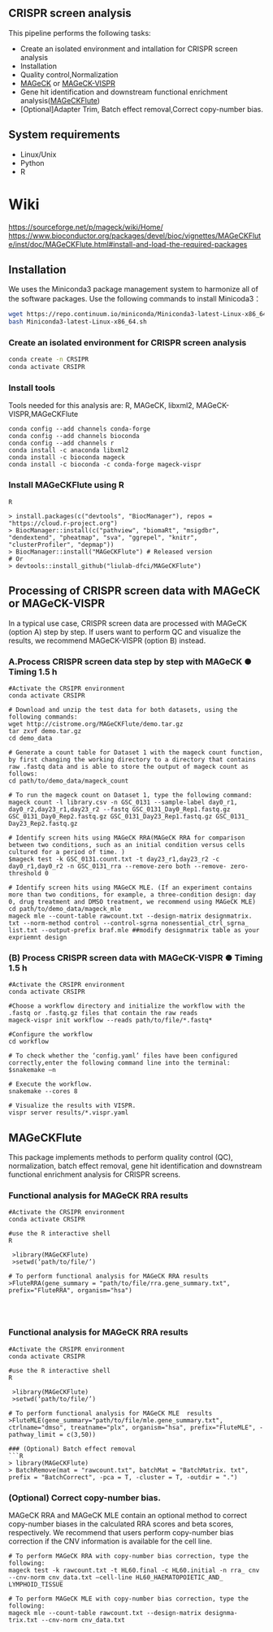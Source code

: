 ## CRISPR screen analysis

This pipeline performs the following tasks:
- Create an isolated environment and intallation for CRISPR screen analysis
- Installation
- Quality control,Normalization
- [MAGeCK](https://sourceforge.net/p/mageck/wiki/Home/) or [MAGeCK-VISPR](https://bitbucket.org/liulab/mageck-vispr/src/master/)
- Gene hit identification and downstream functional enrichment analysis([MAGeCKFlute](https://www.bioconductor.org/packages/devel/bioc/vignettes/MAGeCKFlute/inst/doc/MAGeCKFlute.html))
- [Optional]Adapter Trim, Batch effect removal,Correct copy-number bias. 


## System requirements
- Linux/Unix
- Python
- R 

# Wiki
https://sourceforge.net/p/mageck/wiki/Home/
https://www.bioconductor.org/packages/devel/bioc/vignettes/MAGeCKFlute/inst/doc/MAGeCKFlute.html#install-and-load-the-required-packages

## Installation
We uses the Miniconda3 package management system to harmonize all of the software packages. 
Use the following commands to install Minicoda3：
``` bash
wget https://repo.continuum.io/miniconda/Miniconda3-latest-Linux-x86_64.sh
bash Miniconda3-latest-Linux-x86_64.sh
```
### Create an isolated environment for CRISPR screen analysis
``` bash
conda create -n CRSIPR
conda activate CRSIPR
``` 

### Install tools
Tools needed for this analysis are: R, MAGeCK, libxml2, MAGeCK-VISPR,MAGeCKFlute 
~~~
conda config --add channels conda-forge
conda config --add channels bioconda
conda config --add channels r
conda install -c anaconda libxml2
conda install -c bioconda mageck
conda install -c bioconda -c conda-forge mageck-vispr
~~~

### Install MAGeCKFlute using R
~~~
R

> install.packages(c("devtools", "BiocManager"), repos = "https://cloud.r-project.org")
> BiocManager::install(c("pathview", "biomaRt", "msigdbr", "dendextend", "pheatmap", "sva", "ggrepel", "knitr", "clusterProfiler", "depmap"))
> BiocManager::install("MAGeCKFlute") # Released version
# Or
> devtools::install_github("liulab-dfci/MAGeCKFlute")
~~~

## Processing of CRISPR screen data with MAGeCK or MAGeCK-VISPR
In a typical use case, CRISPR screen data are processed with MAGeCK (option A) step by step. If users want to perform QC and visualize the results, we recommend MAGeCK-VISPR (option B) instead. 

### A.Process CRISPR screen data step by step with MAGeCK ● Timing 1.5 h
```
#Activate the CRSIPR environment 
conda activate CRSIPR

# Download and unzip the test data for both datasets, using the following commands:
wget http://cistrome.org/MAGeCKFlute/demo.tar.gz 
tar zxvf demo.tar.gz
cd demo_data

# Generate a count table for Dataset 1 with the mageck count function, by first changing the working directory to a directory that contains raw .fastq data and is able to store the output of mageck count as follows:
cd path/to/demo_data/mageck_count

# To run the mageck count on Dataset 1, type the following command:
mageck count -l library.csv -n GSC_0131 --sample-label day0_r1, day0_r2,day23_r1,day23_r2 --fastq GSC_0131_Day0_Rep1.fastq.gz GSC_0131_Day0_Rep2.fastq.gz GSC_0131_Day23_Rep1.fastq.gz GSC_0131_ Day23_Rep2.fastq.gz

# Identify screen hits using MAGeCK RRA(MAGeCK RRA for comparison between two conditions, such as an initial condition versus cells cultured for a period of time. )
$mageck test -k GSC_0131.count.txt -t day23_r1,day23_r2 -c day0_r1,day0_r2 -n GSC_0131_rra --remove-zero both --remove- zero-threshold 0

# Identify screen hits using MAGeCK MLE. (If an experiment contains more than two conditions, for example, a three-condition design: day 0, drug treatment and DMSO treatment, we recommend using MAGeCK MLE)
cd path/to/demo_data/mageck_mle
mageck mle --count-table rawcount.txt --design-matrix designmatrix. txt --norm-method control --control-sgrna nonessential_ctrl_sgrna_ list.txt --output-prefix braf.mle ##modify designmatrix table as your expriemnt design
```

### (B) Process CRISPR screen data with MAGeCK-VISPR ● Timing 1.5 h
```
#Activate the CRSIPR environment 
conda activate CRSIPR

#Choose a workflow directory and initialize the workflow with the .fastq or .fastq.gz files that contain the raw reads
mageck-vispr init workflow --reads path/to/file/*.fastq*

#Configure the workflow
cd workflow

# To check whether the ‘config.yaml’ files have been configured correctly,enter the following command line into the terminal:
$snakemake –n

# Execute the workflow.
snakemake --cores 8

# Visualize the results with VISPR.
vispr server results/*.vispr.yaml
```

## MAGeCKFlute 
This package implements methods to perform quality control (QC), normalization, batch effect removal, gene hit identification and downstream functional enrichment analysis for CRISPR screens. 

### Functional analysis for MAGeCK RRA results
```
#Activate the CRSIPR environment 
conda activate CRSIPR

#use the R interactive shell
R

 >library(MAGeCKFlute)
 >setwd(‘path/to/file/’)
 
# To perform functional analysis for MAGeCK RRA results 
>FluteRRA(gene_summary = "path/to/file/rra.gene_summary.txt", prefix="FluteRRA", organism="hsa")

 
 
```

### Functional analysis for MAGeCK RRA results
```
#Activate the CRSIPR environment 
conda activate CRSIPR

#use the R interactive shell
R

 >library(MAGeCKFlute)
 >setwd(‘path/to/file/’)
 
# To perform functional analysis for MAGeCK MLE  results 
>FluteMLE(gene_summary="path/to/file/mle.gene_summary.txt", ctrlname="dmso", treatname="plx", organism="hsa", prefix="FluteMLE", -pathway_limit = c(3,50))

### (Optional) Batch effect removal
```R
> library(MAGeCKFlute)
> BatchRemove(mat = "rawcount.txt", batchMat = "BatchMatrix. txt", prefix = "BatchCorrect", -pca = T, -cluster = T, -outdir = ".")
```
### (Optional) Correct copy-number bias. 
MAGeCK RRA and MAGeCK MLE contain an optional method to correct copy-number biases in the calculated RRA scores and beta scores, respectively. We recommend that users perform copy-number bias correction if the CNV information is available for the cell line. 

```
# To perform MAGeCK RRA with copy-number bias correction, type the following:
mageck test -k rawcount.txt -t HL60.final -c HL60.initial -n rra_ cnv --cnv-norm cnv_data.txt –cell-line HL60_HAEMATOPOIETIC_AND_ LYMPHOID_TISSUE

# To perform MAGeCK MLE with copy-number bias correction, type the following:
mageck mle --count-table rawcount.txt --design-matrix designma- trix.txt --cnv-norm cnv_data.txt

```
